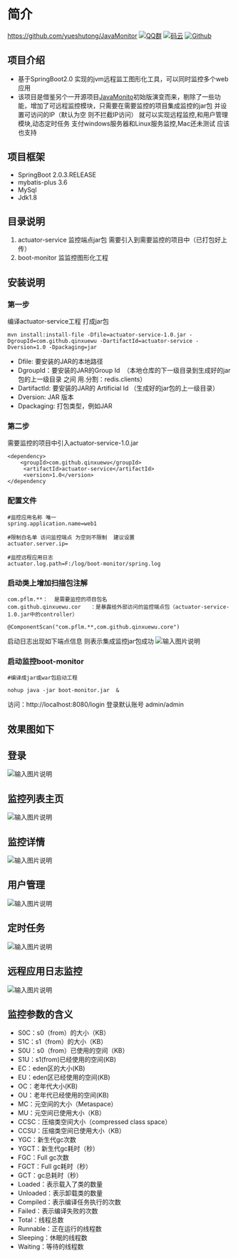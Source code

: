 # 简介
https://github.com/yueshutong/JavaMonitor
[![QQ群](https://img.shields.io/badge/QQ%E7%BE%A4-924715723-yellowgreen.svg)](https://jq.qq.com/?_wv=1027&k=5PIRvFq)
[![码云](https://img.shields.io/badge/Gitee-%E7%A0%81%E4%BA%91-yellow.svg)](https://gitee.com/qinxuewu)
[![Github](https://img.shields.io/badge/Github-Github-red.svg)](https://github.com/a870439570)



## 项目介绍
- 基于SpringBoot2.0 实现的jvm远程监工图形化工具，可以同时监控多个web应用
- 该项目是借鉴另个一开源项目[JavaMonito](https://github.com/yueshutong/JavaMonitor)初始版演变而来，剔除了一些功能，增加了可远程监控模块，只需要在需要监控的项目集成监控的jar包 并设置可访问的IP（默认为空 则不拦截IP访问） 就可以实现远程监控,和用户管理模块,动态定时任务
支付windows服务器和Linux服务监控,Mac还未测试 应该也支持 

## 项目框架
- SpringBoot 2.0.3.RELEASE
- mybatis-plus 3.6
- MySql
- Jdk1.8


## 目录说明
1. actuator-service  监控端点jar包 需要引入到需要监控的项目中（已打包好上传）
1. boot-monitor    监监控图形化工程

## 安装说明

### 第一步
编译actuator-service工程 打成jar包

```
mvn install:install-file -Dfile=actuator-service-1.0.jar -DgroupId=com.github.qinxuewu -DartifactId=actuator-service -Dversion=1.0 -Dpackaging=jar
```
- Dfile: 要安装的JAR的本地路径 
- DgroupId：要安装的JAR的Group Id  （本地仓库的下一级目录到生成好的jar包的上一级目录 之间 用.分割：redis.clients）
- DartifactId: 要安装的JAR的 Artificial Id （生成好的jar包的上一级目录）
- Dversion: JAR 版本 
- Dpackaging: 打包类型，例如JAR


###  第二步 
需要监控的项目中引入actuator-service-1.0.jar
```
<dependency>
	<groupId>com.github.qinxuewu</groupId>
	 <artifactId>actuator-service</artifactId>
	 <version>1.0</version>
</dependency

```

###  配置文件

```
#监控应用名称 唯一
spring.application.name=web1

#限制白名单 访问监控端点 为空则不限制  建议设置
actuator.server.ip=

#监控远程应用日志
actuator.log.path=F:/log/boot-monitor/spring.log

```
### 启动类上增加扫描包注解 

```
com.pflm.**：  是需要监控的项目包名  
com.github.qinxuewu.cor   ：是暴露给外部访问的监控端点包（actuator-service-1.0.jar中的controller）

@ComponentScan("com.pflm.**,com.github.qinxuewu.core")

```
启动日志出现如下端点信息 则表示集成监控jar包成功
![输入图片说明](https://images.gitee.com/uploads/images/2018/1211/201912_ac025aa7_1478371.png "屏幕截图.png")


 ### 启动监控boot-monitor

```
#编译成jar或war包启动工程

nohup java -jar boot-monitor.jar  &

```
访问：http://localhost:8080/login  登录默认账号  admin/admin

## 效果图如下

## 登录
![输入图片说明](https://images.gitee.com/uploads/images/2018/1212/180351_85b7e7c0_1478371.png "屏幕截图.png")

## 监控列表主页

![输入图片说明](https://images.gitee.com/uploads/images/2018/1219/145529_67e555da_1478371.png "屏幕截图.png")

## 监控详情
![输入图片说明](https://images.gitee.com/uploads/images/2018/1213/163003_4852ee05_1478371.png "屏幕截图.png")


## 用户管理
![输入图片说明](https://images.gitee.com/uploads/images/2018/1213/162918_d51c9088_1478371.png "屏幕截图.png")

## 定时任务
![输入图片说明](https://images.gitee.com/uploads/images/2018/1215/124822_14bd50ee_1478371.png "屏幕截图.png")

## 远程应用日志监控
![输入图片说明](https://images.gitee.com/uploads/images/2019/0107/144321_fb9f6094_1478371.png "屏幕截图.png")

## 监控参数的含义
- S0C：s0（from）的大小（KB）
- S1C：s1（from）的大小（KB）
- S0U：s0（from）已使用的空间（KB）
- S1U：s1(from)已经使用的空间(KB)
- EC：eden区的大小(KB)
- EU：eden区已经使用的空间(KB)
- OC：老年代大小(KB)
- OU：老年代已经使用的空间(KB)
- MC：元空间的大小（Metaspace）
- MU：元空间已使用大小（KB）
- CCSC：压缩类空间大小（compressed class space）
- CCSU：压缩类空间已使用大小（KB）
- YGC：新生代gc次数
- YGCT：新生代gc耗时（秒）
- FGC：Full gc次数
- FGCT：Full gc耗时（秒）
- GCT：gc总耗时（秒）
- Loaded：表示载入了类的数量
- Unloaded：表示卸载类的数量
- Compiled：表示编译任务执行的次数
- Failed：表示编译失败的次数
- Total：线程总数
- Runnable：正在运行的线程数
- Sleeping：休眠的线程数
- Waiting：等待的线程数






